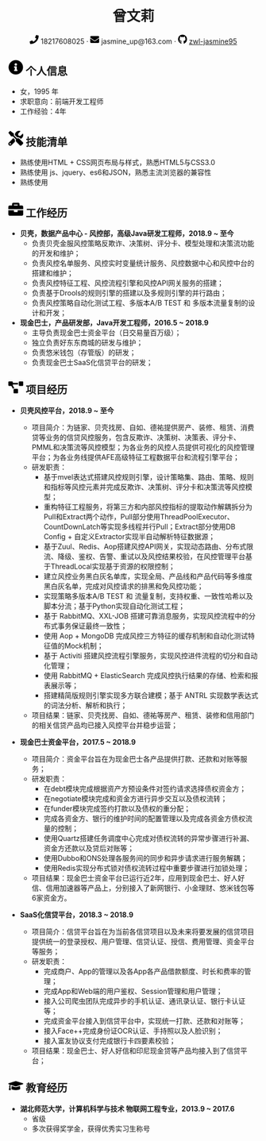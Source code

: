  <center>
     <h1>曾文莉</h1>
     <div>
         <span>
             <img src="assets/phone-solid.svg" width="18px">
             18217608025
         </span>
         ·
         <span>
             <img src="assets/envelope-solid.svg" width="18px">
             jasmine_up@163.com
         </span>
         ·
         <span>
             <img src="assets/github-brands.svg" width="18px">
             <a href="https://github.com/zwl-jasmine95">zwl-jasmine95</a>
         </span>
     </div>
 </center>


 ## <img src="assets/info-circle-solid.svg" width="30px"> 个人信息 

 - 女，1995 年
 - 求职意向：前端开发工程师
 - 工作经验：4年

## <img src="assets/tools-solid.svg" width="30px"> 技能清单

- 熟练使用HTML + CSS网页布局与样式，熟悉HTML5与CSS3.0
- 熟练使用 js、jquery、es6和JSON，熟悉主流浏览器的兼容性
- 熟练使用

## <img src="assets/briefcase-solid.svg" width="30px"> 工作经历

- **贝壳，数据产品中心 - 风控部，高级Java研发工程师，2018.9 ~ 至今**
  - 负责贝壳金服风控策略反欺诈、决策树、评分卡、模型处理和决策流功能的开发和维护；
  - 负责风控名单服务、风控实时变量统计服务、风控数据中心和风控中台的搭建和维护；
  - 负责风控特征工程、风控流程引擎和风控API网关服务的搭建；
  - 负责基于Drools的规则引擎的搭建以及多规则引擎的并行路由；
  - 负责风控策略自动化测试工程、多版本A/B TEST 和 多版本流量复制的设计和开发；
- **现金巴士，产品研发部，Java开发工程师，2016.5 ~ 2018.9**
	- 主导负责现金巴士资金平台（日交易量百万级）；
	- 独立负责好东东商城的研发与维护；
	- 负责悠米钱包（存管版）的研发；
	- 负责现金巴士SaaS化信贷平台的研发；

## <img src="assets/project-diagram-solid.svg" width="30px"> 项目经历

- **贝壳风控平台，2018.9 ~ 至今**
	- 项目简介：为链家、贝壳找房、自如、德祐提供房产、装修、租赁、消费贷等业务的信贷风控服务，包含反欺诈、决策树、决策表、评分卡、PMML和决策流等风控模型；为各业务的风控人员提供可视化的风控管理平台；为各业务线提供AFE高级特征工程数据平台和流程引擎平台；
	- 研发职责：
		- 基于mvel表达式搭建风控规则引擎，设计策略集、路由、策略、规则和指标等风控元素并完成反欺诈、决策树、评分卡和决策流等风控模型；
		- 重构特征工程服务，将第三方和内部风控指标的提取动作解耦拆分为Pull和Extract两个动作，Pull部分使用ThreadPoolExecutor、CountDownLatch等实现多线程并行Pull；Extract部分使用DB Config + 自定义Extractor实现半自动解析特征数据源；
		- 基于Zuul、Redis、Aop搭建风控API网关，实现动态路由、分布式限流、降级、鉴权、告警、重试以及风控结果校验，在风控管理平台基于ThreadLocal实现基于资源的权限控制；
		- 建立风控业务黑白灰名单库，实现全局、产品线和产品代码等多维度黑白灰名单，完成对风控请求的排黑和免风控功能；
		- 实现策略多版本A/B TEST 和 流量复制，支持权重、一致性哈希以及脚本分流；基于Python实现自动化测试工程；
		- 基于 RabbitMQ、XXL-JOB 搭建可靠消息服务，实现风控流程中的分布式事务保证最终一致性；
		- 使用 Aop + MongoDB 完成风控三方特征的缓存机制和自动化测试特征值的Mock机制；
		- 基于 Activiti 搭建风控流程引擎服务，实现风控进件流程的切分和自动化管理；
		- 使用 RabbitMQ + ElasticSearch 完成风控执行结果的存储、检索和报表展示等；
		- 搭建精简版规则引擎实现多方联合建模；基于 ANTRL 实现数学表达式的词法分析、解析和执行；
	- 项目结果：链家、贝壳找房、自如、德祐等房产、租赁、装修和信用部门的相关信贷产品均已接入风控平台并稳步运营；

- **现金巴士资金平台，2017.5 ~ 2018.9**
	- 项目简介：资金平台旨在为现金巴士各产品提供打款、还款和对账等服务；
	- 研发职责：
		- 在debt模块完成根据资产方预设条件对签约请求选择债权资金方；
		- 在negotiate模块完成和资金方进行异步交互以及债权流转；
		- 在funder模块完成签约打款以及债权的重分配；
		- 完成各资金方、银行的维护时间的配置管理以及完成各资金方债权流量的控制；
		- 使用Quartz搭建任务调度中心完成对债权流转的异常步骤进行补漏、资金方还款以及贷后对账等；
		- 使用Dubbo和ONS处理各服务间的同步和异步请求进行服务解耦；
		- 使用Redis实现分布式锁对债权流转过程中重要步骤进行加锁处理；
	- 项目结果：现金巴士资金平台已运行近2年，应用到现金巴士、好人好信、信用加速器等产品上，分别接入了新网银行、小金理财、悠米钱包等6家资金方。

- **SaaS化信贷平台，2018.3 ~ 2018.9**
	- 项目简介：信贷平台旨在为当前各信贷项目以及未来将要发展的信贷项目提供统一的登录授权、用户管理、信贷认证、授信、费用管理、资金平台等服务；
	- 研发职责：
		- 完成商户、App的管理以及各App各产品借款额度、时长和费率的管理；
		- 完成App和Web端的用户鉴权、Session管理和用户管理；
		- 接入公司爬虫团队完成异步的手机认证、通讯录认证、银行卡认证等；
		- 完成资金平台接入到信贷平台中，实现统一打款、还款和对账等；
		- 接入Face++完成身份证OCR认证、手持照以及人脸识别；
		- 接入富友协议支付完成银行卡四要素校验；
	- 项目结果：现金巴士、好人好信和印尼现金贷等产品均接入到了信贷平台； 

## <img src="assets/graduation-cap-solid.svg" width="30px"> 教育经历

- **湖北师范大学，计算机科学与技术 物联网工程专业，2013.9 ~ 2017.6**
	- 省级
	- 多次获得奖学金，获得优秀实习生称号
